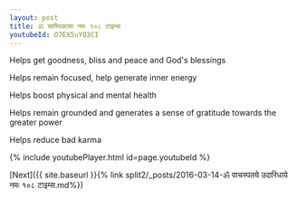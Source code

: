 ```yaml
---
layout: post
title: ॐ सात्त्विकाया नमः १०८ टाइम्स
youtubeId: O7EX5uYO3CI
---
```

 
 
Helps get goodness, bliss and peace and God's blessings
 
Helps remain focused, help generate inner energy 
 
Helps boost physical and mental health 
 
Helps remain grounded and generates a sense of gratitude towards the greater power 
 
Helps reduce bad karma
 
 
 
 


{% include youtubePlayer.html id=page.youtubeId %}
 
[Next]({{ site.baseurl }}{% link  split2/_posts/2016-03-14-ॐ वाचस्पतये उदारिधाये नमः १०८ टाइम्स.md%})
 
